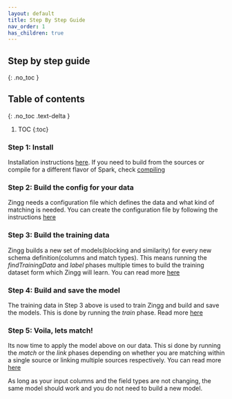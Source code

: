 ```yaml
---
layout: default
title: Step By Step Guide
nav_order: 1
has_children: true
---
```


## Step by step guide 
{: .no_toc }

## Table of contents
{: .no_toc .text-delta }

1. TOC
{:toc}
### Step 1: Install
Installation instructions [here](setup/installation.md). If you need to build from the sources or compile for a different flavor of Spark, check [compiling](setup/compiling.md)

### Step 2: Build the config for your data
Zingg needs a configuration file which defines the data and what kind of matching is needed. You can create the configuration file by following the instructions [here](setup/configuration.md)

### Step 3: Build the training data
Zingg builds a new set of models(blocking and similarity) for every new schema definition(columns and match types). This means running the *findTrainingData* and *label* phases multiple times to build the training dataset form which Zingg will learn. You can read more [here](running/phases/phases.md)

### Step 4: Build and save the model
The training data in Step 3 above is used to train Zingg and build and save the models. This is done by running the *train* phase. Read more [here](running/phases/train.md)

### Step 5: Voila, lets match!
Its now time to apply the model above on our data. This si done by running the *match* or the *link* phases depending on whether you are matching within a single source or linking multiple sources respectively. You can read more [here](running/phases/match.md)

As long as your input columns and the field types are not changing, the same model should work and you do not need to build a new model. 
